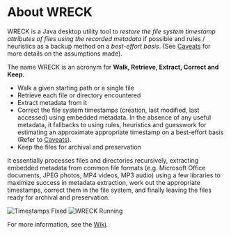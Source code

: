 # About WRECK

WRECK is a Java desktop utility tool to *restore the file system timestamp* 
*attributes of files using the recorded metadata* if possible and rules / 
heuristics as a backup method on a *best-effort basis*. (See 
[Caveats](../../wiki/Caveats) for more details on the assumptions made).

The name WRECK is an acronym for **Walk, Retrieve, Extract, Correct and Keep**.

* Walk a given starting path or a single file
* Retrieve each file or directory encountered
* Extract metadata from it
* Correct the file system timestamps (creation, last modified, last accessed)
  using embedded metadata. In the absence of any useful metadata, it fallbacks 
  to using rules, heuristics and guesswork for estimating an approximate 
  appropriate timestamp on a best-effort basis (Refer to [Caveats](../../wiki/Caveats)).
* Keep the files for archival and preservation

It essentially processes files and directories recursively, extracting embedded 
metadata from common file formats (e.g. Microsoft Office documents, JPEG 
photos, MP4 videos, MP3 audio) using a few libraries to maximize success in 
metadata extraction, work out the appropriate timestamps, correct them in the
file system, and finally leaving the files ready for archival and preservation.

![Timestamps Fixed](../../wiki/assets/images/settings-fixed.png)
![WRECK Running](../../wiki/assets/images/settings-running.png)

For more information, see the [Wiki](../../wiki/About-WRECK).

